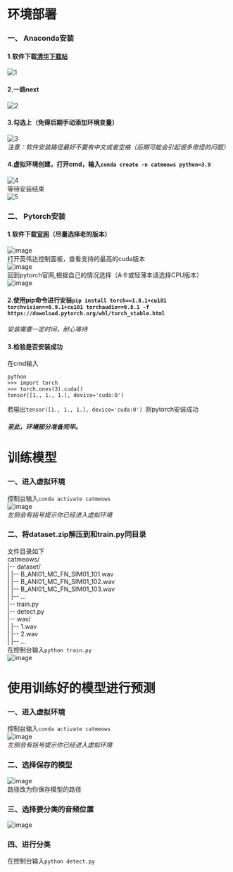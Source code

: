 # 环境部署

### 一、 Anaconda安装  
#### 1.软件下载[清华下载站](https://mirrors.tuna.tsinghua.edu.cn/anaconda/miniconda/)  
![1](https://github.com/hemo528/CatMeows_recogintion/assets/40025914/c93e80f0-6cff-48a3-9e1e-ad5505b92b89)  
#### 2.一路next  
![2](https://github.com/hemo528/CatMeows_recogintion/assets/40025914/7f96a272-f6b9-4a67-be4e-0f2de720fc44)  
#### 3.勾选上（免得后期手动添加环境变量）  
![3](https://github.com/hemo528/CatMeows_recogintion/assets/40025914/21709f19-8558-4f14-ab05-7579dde1680a)  
*注意：软件安装路径最好不要有中文或者空格（后期可能会引起很多奇怪的问题）*  
#### 4.虚拟环境创建，打开cmd，输入`conda create -n catmeows python=3.9`  
![4](https://github.com/hemo528/CatMeows_recogintion/assets/40025914/b1314fdd-6be0-4bc1-8b27-60ce72ea3698)  
等待安装结束  
![5](https://github.com/hemo528/CatMeows_recogintion/assets/40025914/afee767e-d851-4562-b9a2-da54cd4f3e90)  
### 二、 Pytorch安装  
#### 1.软件下载[官网](https://pytorch.org/)（尽量选择老的版本）  
![image](https://github.com/hemo528/CatMeows_recogintion/assets/40025914/3e24fc72-e898-436f-83d7-760854417cda)  
打开英伟达控制面板，查看支持的最高的cuda版本  
![image](https://github.com/hemo528/CatMeows_recogintion/assets/40025914/c309cffa-b30c-4fd0-bc38-eac286a4dde2)  
回到pytorch官网,根据自己的情况选择（A卡或轻薄本请选择CPU版本）  
![image](https://github.com/hemo528/CatMeows_recogintion/assets/40025914/97d2bcac-f56a-438b-b878-acf10ff9e469)  
#### 2.使用pip命令进行安装`pip install torch==1.8.1+cu101 torchvision==0.9.1+cu101 torchaudio==0.8.1 -f https://download.pytorch.org/whl/torch_stable.html`  
*安装需要一定时间，耐心等待*  
#### 3.检验是否安装成功  
在cmd输入  
```
python
>>> import torch  
>>> torch.ones(3).cuda()  
tensor([1., 1., 1.], device='cuda:0')  
```  
若输出`tensor([1., 1., 1.], device='cuda:0') `则pytorch安装成功  
##### 至此，环境部分准备完毕。  
# 训练模型  

### 一、进入虚拟环境  
控制台输入`conda activate catmeows`  
![image](https://github.com/hemo528/CatMeows_recogintion/assets/40025914/7130f7dd-9dbf-4563-b3b3-28705f1eb1ee)  
*左侧会有括号提示你已经进入虚拟环境*  
### 二、将dataset.zip解压到和train.py同目录
文件目录如下  
catmeows/  
|-- dataset/  
|   |-- B_ANI01_MC_FN_SIM01_101.wav  
|   |-- B_ANI01_MC_FN_SIM01_102.wav  
|   |-- B_ANI01_MC_FN_SIM01_103.wav  
|   |-- ...  
|-- train.py  
|-- detect.py  
|-- wav/  
|   |-- 1.wav  
|   |-- 2.wav  
|   |-- ...  
在控制台输入`python train.py`  
![image](https://github.com/hemo528/CatMeows_recogintion/assets/40025914/8034fb77-cff6-4dcd-82b1-2ec835ae636e)



# 使用训练好的模型进行预测  
### 一、进入虚拟环境  
控制台输入`conda activate catmeows`  
![image](https://github.com/hemo528/CatMeows_recogintion/assets/40025914/7130f7dd-9dbf-4563-b3b3-28705f1eb1ee)  
*左侧会有括号提示你已经进入虚拟环境*  

### 二、选择保存的模型  
![image](https://github.com/hemo528/CatMeows_recogintion/assets/40025914/002cb948-293f-4da5-a8dc-8d366db0172d)  
路径改为你保存模型的路径  
### 三、选择要分类的音频位置  
![image](https://github.com/hemo528/CatMeows_recogintion/assets/40025914/a57fba74-fb44-4495-a99e-84a08d739a85)  
### 四、进行分类  
在控制台输入`python detect.py`  


















